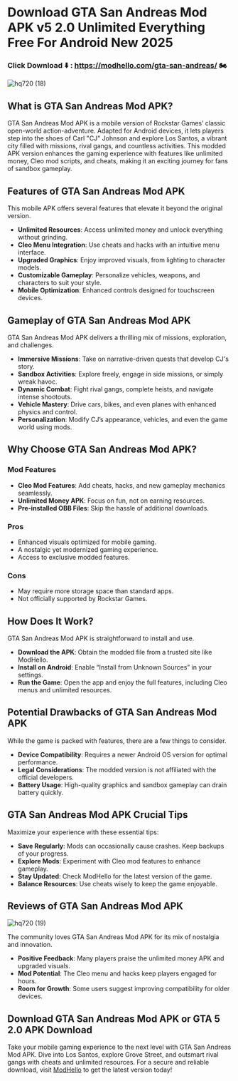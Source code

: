 # Download GTA San Andreas Mod APK v5 2.0 Unlimited Everything Free For Android New 2025


### Click Download ⬇️ : https://modhello.com/gta-san-andreas/ 🏍️
![hq720 (18)](https://github.com/user-attachments/assets/5ab70117-8cd6-4147-9579-7a2e2b5506cf)


## What is GTA San Andreas Mod APK?  
GTA San Andreas Mod APK is a mobile version of Rockstar Games’ classic open-world action-adventure. Adapted for Android devices, it lets players step into the shoes of Carl "CJ" Johnson and explore Los Santos, a vibrant city filled with missions, rival gangs, and countless activities. This modded APK version enhances the gaming experience with features like unlimited money, Cleo mod scripts, and cheats, making it an exciting journey for fans of sandbox gameplay.


## Features of GTA San Andreas Mod APK  
This mobile APK offers several features that elevate it beyond the original version.  

- **Unlimited Resources**: Access unlimited money and unlock everything without grinding.  
- **Cleo Menu Integration**: Use cheats and hacks with an intuitive menu interface.  
- **Upgraded Graphics**: Enjoy improved visuals, from lighting to character models.  
- **Customizable Gameplay**: Personalize vehicles, weapons, and characters to suit your style.  
- **Mobile Optimization**: Enhanced controls designed for touchscreen devices.  


## Gameplay of GTA San Andreas Mod APK  
GTA San Andreas Mod APK delivers a thrilling mix of missions, exploration, and challenges.  

- **Immersive Missions**: Take on narrative-driven quests that develop CJ's story.  
- **Sandbox Activities**: Explore freely, engage in side missions, or simply wreak havoc.  
- **Dynamic Combat**: Fight rival gangs, complete heists, and navigate intense shootouts.  
- **Vehicle Mastery**: Drive cars, bikes, and even planes with enhanced physics and control.  
- **Personalization**: Modify CJ’s appearance, vehicles, and even the game world using mods.  


## Why Choose GTA San Andreas Mod APK?  

### Mod Features  
- **Cleo Mod Features**: Add cheats, hacks, and new gameplay mechanics seamlessly.  
- **Unlimited Money APK**: Focus on fun, not on earning resources.  
- **Pre-installed OBB Files**: Skip the hassle of additional downloads.  

### Pros  
- Enhanced visuals optimized for mobile gaming.  
- A nostalgic yet modernized gaming experience.  
- Access to exclusive modded features.  

### Cons  
- May require more storage space than standard apps.  
- Not officially supported by Rockstar Games.  


## How Does It Work?  
GTA San Andreas Mod APK is straightforward to install and use.  

- **Download the APK**: Obtain the modded file from a trusted site like ModHello.  
- **Install on Android**: Enable “Install from Unknown Sources” in your settings.  
- **Run the Game**: Open the app and enjoy the full features, including Cleo menus and unlimited resources.  


## Potential Drawbacks of GTA San Andreas Mod APK  
While the game is packed with features, there are a few things to consider.  

- **Device Compatibility**: Requires a newer Android OS version for optimal performance.  
- **Legal Considerations**: The modded version is not affiliated with the official developers.  
- **Battery Usage**: High-quality graphics and sandbox gameplay can drain battery quickly.  

## GTA San Andreas Mod APK Crucial Tips  
Maximize your experience with these essential tips:  

- **Save Regularly**: Mods can occasionally cause crashes. Keep backups of your progress.  
- **Explore Mods**: Experiment with Cleo mod features to enhance gameplay.  
- **Stay Updated**: Check ModHello for the latest version of the game.  
- **Balance Resources**: Use cheats wisely to keep the game enjoyable.  


## Reviews of GTA San Andreas Mod APK  

![hq720 (19)](https://github.com/user-attachments/assets/3fda0b5f-0c7b-4280-a361-48887a63b932)


The community loves GTA San Andreas Mod APK for its mix of nostalgia and innovation.  

- **Positive Feedback**: Many players praise the unlimited money APK and upgraded visuals.  
- **Mod Potential**: The Cleo menu and hacks keep players engaged for hours.  
- **Room for Growth**: Some users suggest improving compatibility for older devices.  


## Download GTA San Andreas Mod APK or GTA 5 2.0 APK Download  
Take your mobile gaming experience to the next level with GTA San Andreas Mod APK. Dive into Los Santos, explore Grove Street, and outsmart rival gangs with cheats and unlimited resources. For a secure and reliable download, visit [ModHello](https://modhello.com) to get the latest version today!
